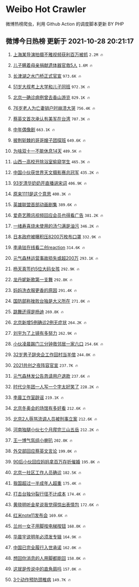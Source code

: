 # Weibo Hot Crawler 



微博热榜爬虫，利用 Github Action 的调度脚本更新 BY PHP 


## 微博今日热榜 更新于 2021-10-28 20:21:17 
1. [上海某导演拍摄不雅视频获利百万被抓](https://s.weibo.com/weibo?q=%23%E4%B8%8A%E6%B5%B7%E6%9F%90%E5%AF%BC%E6%BC%94%E6%8B%8D%E6%91%84%E4%B8%8D%E9%9B%85%E8%A7%86%E9%A2%91%E8%8E%B7%E5%88%A9%E7%99%BE%E4%B8%87%E8%A2%AB%E6%8A%93%23&Refer=top) `2.2M 🔥` 

1. [儿子瞒着母亲捐献遗体器官救5人](https://s.weibo.com/weibo?q=%23%E5%84%BF%E5%AD%90%E7%9E%92%E7%9D%80%E6%AF%8D%E4%BA%B2%E6%8D%90%E7%8C%AE%E9%81%97%E4%BD%93%E5%99%A8%E5%AE%98%E6%95%915%E4%BA%BA%23&Refer=top) `1.6M 🔥` 

1. [长津湖之水门桥正式官宣](https://s.weibo.com/weibo?q=%23%E9%95%BF%E6%B4%A5%E6%B9%96%E4%B9%8B%E6%B0%B4%E9%97%A8%E6%A1%A5%E6%AD%A3%E5%BC%8F%E5%AE%98%E5%AE%A3%23&Refer=top) `973.6K 🔥` 

1. [51岁大叔考上大学和儿子同班](https://s.weibo.com/weibo?q=%2351%E5%B2%81%E5%A4%A7%E5%8F%94%E8%80%83%E4%B8%8A%E5%A4%A7%E5%AD%A6%E5%92%8C%E5%84%BF%E5%AD%90%E5%90%8C%E7%8F%AD%23&Refer=top) `972.3K 🔥` 

1. [北京一确诊病例曾去香山游览](https://s.weibo.com/weibo?q=%23%E5%8C%97%E4%BA%AC%E4%B8%80%E7%A1%AE%E8%AF%8A%E7%97%85%E4%BE%8B%E6%9B%BE%E5%8E%BB%E9%A6%99%E5%B1%B1%E6%B8%B8%E8%A7%88%23&Refer=top) `829.1K 🔥` 

1. [76岁老人为亡妻销户时崩溃大哭](https://s.weibo.com/weibo?q=%2376%E5%B2%81%E8%80%81%E4%BA%BA%E4%B8%BA%E4%BA%A1%E5%A6%BB%E9%94%80%E6%88%B7%E6%97%B6%E5%B4%A9%E6%BA%83%E5%A4%A7%E5%93%AD%23&Refer=top) `756.4K 🔥` 

1. [蔡英文首次承认有美军在台湾](https://s.weibo.com/weibo?q=%23%E8%94%A1%E8%8B%B1%E6%96%87%E9%A6%96%E6%AC%A1%E6%89%BF%E8%AE%A4%E6%9C%89%E7%BE%8E%E5%86%9B%E5%9C%A8%E5%8F%B0%E6%B9%BE%23&Refer=top) `707.3K 🔥` 

1. [中年偶像剧](https://s.weibo.com/weibo?q=%23%E4%B8%AD%E5%B9%B4%E5%81%B6%E5%83%8F%E5%89%A7%23&Refer=top) `663.1K 🔥` 

1. [披荆斩棘的哥哥嫂子团探班](https://s.weibo.com/weibo?q=%23%E6%8A%AB%E8%8D%86%E6%96%A9%E6%A3%98%E7%9A%84%E5%93%A5%E5%93%A5%E5%AB%82%E5%AD%90%E5%9B%A2%E6%8E%A2%E7%8F%AD%23&Refer=top) `649.6K 🔥` 

1. [为啥双十一不能休息14天](https://s.weibo.com/weibo?q=%23%E4%B8%BA%E5%95%A5%E5%8F%8C%E5%8D%81%E4%B8%80%E4%B8%8D%E8%83%BD%E4%BC%91%E6%81%AF14%E5%A4%A9%23&Refer=top) `489.5K 🔥` 

1. [山西一高校开除浴室偷窥学生](https://s.weibo.com/weibo?q=%23%E5%B1%B1%E8%A5%BF%E4%B8%80%E9%AB%98%E6%A0%A1%E5%BC%80%E9%99%A4%E6%B5%B4%E5%AE%A4%E5%81%B7%E7%AA%A5%E5%AD%A6%E7%94%9F%23&Refer=top) `465.3K 🔥` 

1. [中国小伙获世界天文摄影赛总冠军](https://s.weibo.com/weibo?q=%23%E4%B8%AD%E5%9B%BD%E5%B0%8F%E4%BC%99%E8%8E%B7%E4%B8%96%E7%95%8C%E5%A4%A9%E6%96%87%E6%91%84%E5%BD%B1%E8%B5%9B%E6%80%BB%E5%86%A0%E5%86%9B%23&Refer=top) `435.2K 🔥` 

1. [93岁清华奶奶开直播讲宋词](https://s.weibo.com/weibo?q=%2393%E5%B2%81%E6%B8%85%E5%8D%8E%E5%A5%B6%E5%A5%B6%E5%BC%80%E7%9B%B4%E6%92%AD%E8%AE%B2%E5%AE%8B%E8%AF%8D%23&Refer=top) `406.9K 🔥` 

1. [原来1111是这个意思](https://s.weibo.com/weibo?q=%23%E5%8E%9F%E6%9D%A51111%E6%98%AF%E8%BF%99%E4%B8%AA%E6%84%8F%E6%80%9D%23&Refer=top) `400.3K 🔥` 

1. [英雄联盟首部动画剧集](https://s.weibo.com/weibo?q=%23%E8%8B%B1%E9%9B%84%E8%81%94%E7%9B%9F%E9%A6%96%E9%83%A8%E5%8A%A8%E7%94%BB%E5%89%A7%E9%9B%86%23&Refer=top) `389.6K 🔥` 

1. [爱奇艺腾讯视频回应会员也得看广告](https://s.weibo.com/weibo?q=%23%E7%88%B1%E5%A5%87%E8%89%BA%E8%85%BE%E8%AE%AF%E8%A7%86%E9%A2%91%E5%9B%9E%E5%BA%94%E4%BC%9A%E5%91%98%E4%B9%9F%E5%BE%97%E7%9C%8B%E5%B9%BF%E5%91%8A%23&Refer=top) `381.2K 🔥` 

1. [一绪寿喜烧未使用的汤勺满是油污](https://s.weibo.com/weibo?q=%23%E4%B8%80%E7%BB%AA%E5%AF%BF%E5%96%9C%E7%83%A7%E6%9C%AA%E4%BD%BF%E7%94%A8%E7%9A%84%E6%B1%A4%E5%8B%BA%E6%BB%A1%E6%98%AF%E6%B2%B9%E6%B1%A1%23&Refer=top) `346.2K 🔥` 

1. [日本政府被曝积压8200万枚布口罩](https://s.weibo.com/weibo?q=%23%E6%97%A5%E6%9C%AC%E6%94%BF%E5%BA%9C%E8%A2%AB%E6%9B%9D%E7%A7%AF%E5%8E%8B8200%E4%B8%87%E6%9E%9A%E5%B8%83%E5%8F%A3%E7%BD%A9%23&Refer=top) `332.9K 🔥` 

1. [李承铉在线看二创reaction](https://s.weibo.com/weibo?q=%23%E6%9D%8E%E6%89%BF%E9%93%89%E5%9C%A8%E7%BA%BF%E7%9C%8B%E4%BA%8C%E5%88%9Breaction%23&Refer=top) `314.6K 🔥` 

1. [元气森林运营事故损失或超200万](https://s.weibo.com/weibo?q=%23%E5%85%83%E6%B0%94%E6%A3%AE%E6%9E%97%E8%BF%90%E8%90%A5%E4%BA%8B%E6%95%85%E6%8D%9F%E5%A4%B1%E6%88%96%E8%B6%85200%E4%B8%87%23&Refer=top) `293.1K 🔥` 

1. [杨天真签约5位大码女孩](https://s.weibo.com/weibo?q=%23%E6%9D%A8%E5%A4%A9%E7%9C%9F%E7%AD%BE%E7%BA%A65%E4%BD%8D%E5%A4%A7%E7%A0%81%E5%A5%B3%E5%AD%A9%23&Refer=top) `292.9K 🔥` 

1. [龙丹妮新歌第一支舞](https://s.weibo.com/weibo?q=%23%E9%BE%99%E4%B8%B9%E5%A6%AE%E6%96%B0%E6%AD%8C%E7%AC%AC%E4%B8%80%E6%94%AF%E8%88%9E%23&Refer=top) `292.8K 🔥` 

1. [妈妈洗衣服更香的原因](https://s.weibo.com/weibo?q=%23%E5%A6%88%E5%A6%88%E6%B4%97%E8%A1%A3%E6%9C%8D%E6%9B%B4%E9%A6%99%E7%9A%84%E5%8E%9F%E5%9B%A0%23&Refer=top) `291.4K 🔥` 

1. [国防部称挫败台独是大义所在](https://s.weibo.com/weibo?q=%23%E5%9B%BD%E9%98%B2%E9%83%A8%E7%A7%B0%E6%8C%AB%E8%B4%A5%E5%8F%B0%E7%8B%AC%E6%98%AF%E5%A4%A7%E4%B9%89%E6%89%80%E5%9C%A8%23&Refer=top) `271.0K 🔥` 

1. [跳舞还得是杨迪](https://s.weibo.com/weibo?q=%23%E8%B7%B3%E8%88%9E%E8%BF%98%E5%BE%97%E6%98%AF%E6%9D%A8%E8%BF%AA%23&Refer=top) `269.8K 🔥` 

1. [北京新增5例确诊2例无症状](https://s.weibo.com/weibo?q=%23%E5%8C%97%E4%BA%AC%E6%96%B0%E5%A2%9E5%E4%BE%8B%E7%A1%AE%E8%AF%8A2%E4%BE%8B%E6%97%A0%E7%97%87%E7%8A%B6%23&Refer=top) `264.2K 🔥` 

1. [刘宇为了上镜有多努力](https://s.weibo.com/weibo?q=%23%E5%88%98%E5%AE%87%E4%B8%BA%E4%BA%86%E4%B8%8A%E9%95%9C%E6%9C%89%E5%A4%9A%E5%8A%AA%E5%8A%9B%23&Refer=top) `262.9K 🔥` 

1. [小伙凌晨踹门三分钟救邻居一家六口](https://s.weibo.com/weibo?q=%23%E5%B0%8F%E4%BC%99%E5%87%8C%E6%99%A8%E8%B8%B9%E9%97%A8%E4%B8%89%E5%88%86%E9%92%9F%E6%95%91%E9%82%BB%E5%B1%85%E4%B8%80%E5%AE%B6%E5%85%AD%E5%8F%A3%23&Refer=top) `254.6K 🔥` 

1. [32岁男子辞央企工作回村当羊倌](https://s.weibo.com/weibo?q=%2332%E5%B2%81%E7%94%B7%E5%AD%90%E8%BE%9E%E5%A4%AE%E4%BC%81%E5%B7%A5%E4%BD%9C%E5%9B%9E%E6%9D%91%E5%BD%93%E7%BE%8A%E5%80%8C%23&Refer=top) `244.0K 🔥` 

1. [2021共创之夜阵容官宣](https://s.weibo.com/weibo?q=%232021%E5%85%B1%E5%88%9B%E4%B9%8B%E5%A4%9C%E9%98%B5%E5%AE%B9%E5%AE%98%E5%AE%A3%23&Refer=top) `237.7K 🔥` 

1. [元气森林发公告恳请用户退款](https://s.weibo.com/weibo?q=%23%E5%85%83%E6%B0%94%E6%A3%AE%E6%9E%97%E5%8F%91%E5%85%AC%E5%91%8A%E6%81%B3%E8%AF%B7%E7%94%A8%E6%88%B7%E9%80%80%E6%AC%BE%23&Refer=top) `237.6K 🔥` 

1. [时代少年团一人写一个字太好笑了](https://s.weibo.com/weibo?q=%23%E6%97%B6%E4%BB%A3%E5%B0%91%E5%B9%B4%E5%9B%A2%E4%B8%80%E4%BA%BA%E5%86%99%E4%B8%80%E4%B8%AA%E5%AD%97%E5%A4%AA%E5%A5%BD%E7%AC%91%E4%BA%86%23&Refer=top) `228.2K 🔥` 

1. [李晨工作室辟谣](https://s.weibo.com/weibo?q=%23%E6%9D%8E%E6%99%A8%E5%B7%A5%E4%BD%9C%E5%AE%A4%E8%BE%9F%E8%B0%A3%23&Refer=top) `219.1K 🔥` 

1. [北京冬奥会的场馆有多好看](https://s.weibo.com/weibo?q=%23%E5%8C%97%E4%BA%AC%E5%86%AC%E5%A5%A5%E4%BC%9A%E7%9A%84%E5%9C%BA%E9%A6%86%E6%9C%89%E5%A4%9A%E5%A5%BD%E7%9C%8B%23&Refer=top) `212.6K 🔥` 

1. [北京2人辱骂流调人员被刑事立案](https://s.weibo.com/weibo?q=%23%E5%8C%97%E4%BA%AC2%E4%BA%BA%E8%BE%B1%E9%AA%82%E6%B5%81%E8%B0%83%E4%BA%BA%E5%91%98%E8%A2%AB%E5%88%91%E4%BA%8B%E7%AB%8B%E6%A1%88%23&Refer=top) `212.6K 🔥` 

1. [河南独腿小伙七个月爬完三山五岳](https://s.weibo.com/weibo?q=%23%E6%B2%B3%E5%8D%97%E7%8B%AC%E8%85%BF%E5%B0%8F%E4%BC%99%E4%B8%83%E4%B8%AA%E6%9C%88%E7%88%AC%E5%AE%8C%E4%B8%89%E5%B1%B1%E4%BA%94%E5%B2%B3%23&Refer=top) `212.2K 🔥` 

1. [王一博气氛组小喇叭](https://s.weibo.com/weibo?q=%23%E7%8E%8B%E4%B8%80%E5%8D%9A%E6%B0%94%E6%B0%9B%E7%BB%84%E5%B0%8F%E5%96%87%E5%8F%AD%23&Refer=top) `202.0K 🔥` 

1. [外交部回应蔡英文言论](https://s.weibo.com/weibo?q=%23%E5%A4%96%E4%BA%A4%E9%83%A8%E5%9B%9E%E5%BA%94%E8%94%A1%E8%8B%B1%E6%96%87%E8%A8%80%E8%AE%BA%23&Refer=top) `199.0K 🔥` 

1. [90后小伙回应妈妈拿百万存折催婚](https://s.weibo.com/weibo?q=%2390%E5%90%8E%E5%B0%8F%E4%BC%99%E5%9B%9E%E5%BA%94%E5%A6%88%E5%A6%88%E6%8B%BF%E7%99%BE%E4%B8%87%E5%AD%98%E6%8A%98%E5%82%AC%E5%A9%9A%23&Refer=top) `195.8K 🔥` 

1. [北京一社区工作人员确诊](https://s.weibo.com/weibo?q=%23%E5%8C%97%E4%BA%AC%E4%B8%80%E7%A4%BE%E5%8C%BA%E5%B7%A5%E4%BD%9C%E4%BA%BA%E5%91%98%E7%A1%AE%E8%AF%8A%23&Refer=top) `182.5K 🔥` 

1. [我国超过一半成年人超重](https://s.weibo.com/weibo?q=%23%E6%88%91%E5%9B%BD%E8%B6%85%E8%BF%87%E4%B8%80%E5%8D%8A%E6%88%90%E5%B9%B4%E4%BA%BA%E8%B6%85%E9%87%8D%23&Refer=top) `175.4K 🔥` 

1. [打击台独分裂行径不计成本](https://s.weibo.com/weibo?q=%23%E6%89%93%E5%87%BB%E5%8F%B0%E7%8B%AC%E5%88%86%E8%A3%82%E8%A1%8C%E5%BE%84%E4%B8%8D%E8%AE%A1%E6%88%90%E6%9C%AC%23&Refer=top) `174.4K 🔥` 

1. [黄晓明听金星说我觉得惊出表情包](https://s.weibo.com/weibo?q=%23%E9%BB%84%E6%99%93%E6%98%8E%E5%90%AC%E9%87%91%E6%98%9F%E8%AF%B4%E6%88%91%E8%A7%89%E5%BE%97%E6%83%8A%E5%87%BA%E8%A1%A8%E6%83%85%E5%8C%85%23&Refer=top) `172.6K 🔥` 

1. [红米note11发布会](https://s.weibo.com/weibo?q=%23%E7%BA%A2%E7%B1%B3note11%E5%8F%91%E5%B8%83%E4%BC%9A%23&Refer=top) `169.6K 🔥` 

1. [兰州一女子用脚按电梯按钮](https://s.weibo.com/weibo?q=%23%E5%85%B0%E5%B7%9E%E4%B8%80%E5%A5%B3%E5%AD%90%E7%94%A8%E8%84%9A%E6%8C%89%E7%94%B5%E6%A2%AF%E6%8C%89%E9%92%AE%23&Refer=top) `168.0K 🔥` 

1. [华晨宇说明年必须发专辑](https://s.weibo.com/weibo?q=%23%E5%8D%8E%E6%99%A8%E5%AE%87%E8%AF%B4%E6%98%8E%E5%B9%B4%E5%BF%85%E9%A1%BB%E5%8F%91%E4%B8%93%E8%BE%91%23&Refer=top) `164.9K 🔥` 

1. [中国已完全履行入世承诺](https://s.weibo.com/weibo?q=%23%E4%B8%AD%E5%9B%BD%E5%B7%B2%E5%AE%8C%E5%85%A8%E5%B1%A5%E8%A1%8C%E5%85%A5%E4%B8%96%E6%89%BF%E8%AF%BA%23&Refer=top) `162.0K 🔥` 

1. [想回你消息的人用脚都能回](https://s.weibo.com/weibo?q=%23%E6%83%B3%E5%9B%9E%E4%BD%A0%E6%B6%88%E6%81%AF%E7%9A%84%E4%BA%BA%E7%94%A8%E8%84%9A%E9%83%BD%E8%83%BD%E5%9B%9E%23&Refer=top) `158.0K 🔥` 

1. [这就是传说中的直角肩吗](https://s.weibo.com/weibo?q=%23%E8%BF%99%E5%B0%B1%E6%98%AF%E4%BC%A0%E8%AF%B4%E4%B8%AD%E7%9A%84%E7%9B%B4%E8%A7%92%E8%82%A9%E5%90%97%23&Refer=top) `157.0K 🔥` 

1. [3个动作预防颈椎病](https://s.weibo.com/weibo?q=%233%E4%B8%AA%E5%8A%A8%E4%BD%9C%E9%A2%84%E9%98%B2%E9%A2%88%E6%A4%8E%E7%97%85%23&Refer=top) `149.7K 🔥` 

